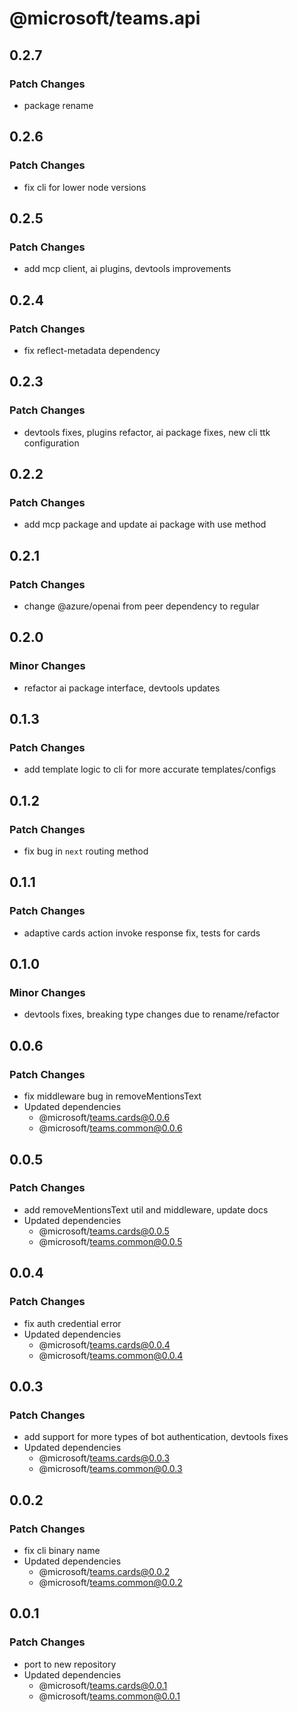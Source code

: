 # @microsoft/teams.api

## 0.2.7

### Patch Changes

- package rename

## 0.2.6

### Patch Changes

- fix cli for lower node versions

## 0.2.5

### Patch Changes

- add mcp client, ai plugins, devtools improvements

## 0.2.4

### Patch Changes

- fix reflect-metadata dependency

## 0.2.3

### Patch Changes

- devtools fixes, plugins refactor, ai package fixes, new cli ttk configuration

## 0.2.2

### Patch Changes

- add mcp package and update ai package with use method

## 0.2.1

### Patch Changes

- change @azure/openai from peer dependency to regular

## 0.2.0

### Minor Changes

- refactor ai package interface, devtools updates

## 0.1.3

### Patch Changes

- add template logic to cli for more accurate templates/configs

## 0.1.2

### Patch Changes

- fix bug in `next` routing method

## 0.1.1

### Patch Changes

- adaptive cards action invoke response fix, tests for cards

## 0.1.0

### Minor Changes

- devtools fixes, breaking type changes due to rename/refactor

## 0.0.6

### Patch Changes

- fix middleware bug in removeMentionsText
- Updated dependencies
  - @microsoft/teams.cards@0.0.6
  - @microsoft/teams.common@0.0.6

## 0.0.5

### Patch Changes

- add removeMentionsText util and middleware, update docs
- Updated dependencies
  - @microsoft/teams.cards@0.0.5
  - @microsoft/teams.common@0.0.5

## 0.0.4

### Patch Changes

- fix auth credential error
- Updated dependencies
  - @microsoft/teams.cards@0.0.4
  - @microsoft/teams.common@0.0.4

## 0.0.3

### Patch Changes

- add support for more types of bot authentication, devtools fixes
- Updated dependencies
  - @microsoft/teams.cards@0.0.3
  - @microsoft/teams.common@0.0.3

## 0.0.2

### Patch Changes

- fix cli binary name
- Updated dependencies
  - @microsoft/teams.cards@0.0.2
  - @microsoft/teams.common@0.0.2

## 0.0.1

### Patch Changes

- port to new repository
- Updated dependencies
  - @microsoft/teams.cards@0.0.1
  - @microsoft/teams.common@0.0.1

